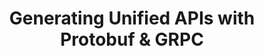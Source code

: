 ---
title: Generating Unified APIs with Protobuf & GRPC
event: QCon NY 2017
event-link: https://qconnewyork.com/ny2017/index-2.html
video: https://www.infoq.com/presentations/api-pb-grpc/
---